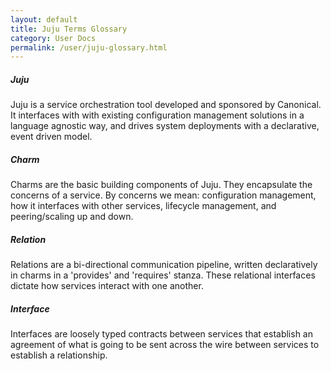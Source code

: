 ```yaml
---
layout: default
title: Juju Terms Glossary
category: User Docs
permalink: /user/juju-glossary.html
---
```


##### Juju
Juju is a service orchestration tool developed and sponsored by Canonical. It
interfaces with with existing configuration management solutions in a language
agnostic way, and drives system deployments with a declarative, event driven
model.


##### Charm
Charms are the basic building components of Juju. They encapsulate the concerns
of a service. By concerns we mean: configuration management, how it interfaces
with other services, lifecycle management, and peering/scaling up and down.


##### Relation
Relations are a bi-directional communication pipeline, written declaratively in
charms in a 'provides' and 'requires' stanza. These relational interfaces
dictate how services interact with one another.

##### Interface

Interfaces are loosely typed contracts between services that establish an
agreement of what is going to be sent across the wire between services to
establish a relationship.

